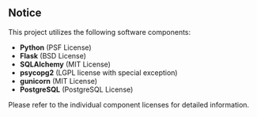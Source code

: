 ## Notice

This project utilizes the following software components:

* **Python** (PSF License)
* **Flask** (BSD License)
* **SQLAlchemy** (MIT License)
* **psycopg2** (LGPL license with special exception)
* **gunicorn** (MIT License)
* **PostgreSQL** (PostgreSQL License)

Please refer to the individual component licenses for detailed information.
